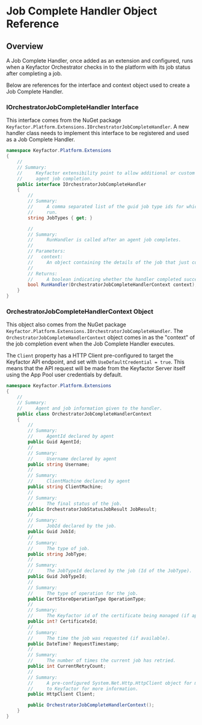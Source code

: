 # Job Complete Handler Object Reference

## Overview

A Job Complete Handler, once added as an extension and configured, runs when a Keyfactor Orchestrator checks in to the platform with its job status after completing a job.

Below are references for the interface and context object used to create a Job Complete Handler.

### IOrchestratorJobCompleteHandler Interface

This interface comes from the NuGet package `Keyfactor.Platform.Extensions.IOrchestratorJobCompleteHandler`. A new handler class needs to implement this interface to be registered and used as a Job Complete Handler.

~~~ c#
namespace Keyfactor.Platform.Extensions
{
    //
    // Summary:
    //     Keyfactor extensibility point to allow additional or custom functionality following
    //     agent job completion.
    public interface IOrchestratorJobCompleteHandler
    {
        //
        // Summary:
        //     A comma separated list of the guid job type ids for which this handler should
        //     run.
        string JobTypes { get; }

        //
        // Summary:
        //     RunHandler is called after an agent job completes.
        //
        // Parameters:
        //   context:
        //     An object containing the details of the job that just completed.
        //
        // Returns:
        //     A boolean indicating whether the handler completed successfully or not.
        bool RunHandler(OrchestratorJobCompleteHandlerContext context);
    }
}
~~~

### OrchestratorJobCompleteHandlerContext Object

This object also comes from the NuGet package `Keyfactor.Platform.Extensions.IOrchestratorJobCompleteHandler`. The `OrchestratorJobCompleteHandlerContext` object comes in as the "context" of the job completion event when the Job Complete Handler executes. 

The `Client` property has a HTTP Client pre-configured to target the Keyfactor API endpoint, and set with `UseDefaultCredential = true`. This means that the API request will be made from the Keyfactor Server itself using the App Pool user credentials by default.

~~~ c#
namespace Keyfactor.Platform.Extensions
{
    //
    // Summary:
    //     Agent and job information given to the handler.
    public class OrchestratorJobCompleteHandlerContext
    {
        //
        // Summary:
        //     AgentId declared by agent
        public Guid AgentId;
        //
        // Summary:
        //     Username declared by agent
        public string Username;
        //
        // Summary:
        //     ClientMachine declared by agent
        public string ClientMachine;
        //
        // Summary:
        //     The final status of the job.
        public OrchestratorJobStatusJobResult JobResult;
        //
        // Summary:
        //     JobId declared by the job.
        public Guid JobId;
        //
        // Summary:
        //     The type of job.
        public string JobType;
        //
        // Summary:
        //     The JobTypeId declared by the job (Id of the JobType).
        public Guid JobTypeId;
        //
        // Summary:
        //     The type of operation for the job.
        public CertStoreOperationType OperationType;
        //
        // Summary:
        //     The Keyfactor id of the certificate being managed (if applicable).
        public int? CertificateId;
        //
        // Summary:
        //     The time the job was requested (if available).
        public DateTime? RequestTimestamp;
        //
        // Summary:
        //     The number of times the current job has retried.
        public int CurrentRetryCount;
        //
        // Summary:
        //     A pre-configured System.Net.Http.HttpClient object for making additional calls
        //     to Keyfactor for more information.
        public HttpClient Client;

        public OrchestratorJobCompleteHandlerContext();
    }
}
~~~